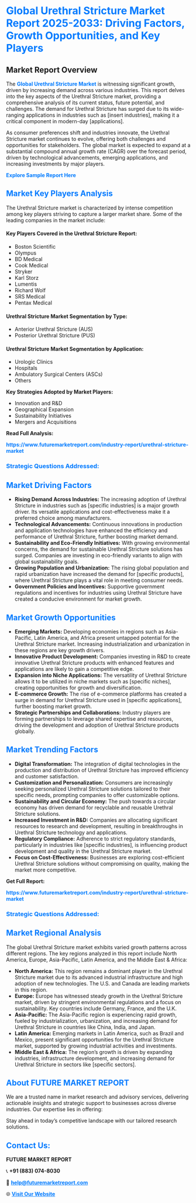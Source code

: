 <h1 style="color: #007BFF;">Global Urethral Stricture Market Report 2025-2033: Driving Factors, Growth Opportunities, and Key Players</h1>

<section id="overview">
<h2>Market Report Overview</h2>
<p>The <a href="https://www.futuremarketreport.com/industry-report/urethral-stricture-market" style="color: #007BFF; text-decoration: none;"><strong>Global Urethral Stricture Market</strong></a> is witnessing significant growth, driven by increasing demand across various industries. This report delves into the key aspects of the Urethral Stricture market, providing a comprehensive analysis of its current status, future potential, and challenges. The demand for Urethral Stricture has surged due to its wide-ranging applications in industries such as [insert industries], making it a critical component in modern-day [applications].</p>
<p>As consumer preferences shift and industries innovate, the Urethral Stricture market continues to evolve, offering both challenges and opportunities for stakeholders. The global market is expected to expand at a substantial compound annual growth rate (CAGR) over the forecast period, driven by technological advancements, emerging applications, and increasing investments by major players.</p>
</section>

<section id="overview">
<p><a href="https://www.futuremarketreport.com/request-sample/reportId=62171" style="color: #007BFF; text-decoration: none;"><strong>Explore Sample Report Here</strong></a></p>
</section>

<section id="key-players">
<h2 style="color: #007BFF;">Market Key Players Analysis</h2>
<p>The Urethral Stricture market is characterized by intense competition among key players striving to capture a larger market share. Some of the leading companies in the market include:</p>
<h4>Key Players Covered in the Urethral Stricture Report:</h4>
<ul><li>Boston Scientific</li><li>Olympus</li><li>BD Medical</li><li>Cook Medical</li><li>Stryker</li><li>Karl Storz</li><li>Lumentis</li><li>Richard Wolf</li><li>SRS Medical</li><li>Pentax Medical</li></ul>
<h4>Urethral Stricture Market Segmentation by Type:</h4>
<ul><li>Anterior Urethral Stricture (AUS)</li><li>Posterior Urethral Stricture (PUS)</li></ul>

<h4>Urethral Stricture Market Segmentation by Application:</h4>
<ul><li>Urologic Clinics</li><li>Hospitals</li><li>Ambulatory Surgical Centers (ASCs)</li><li>Others</li></ul>
<p><strong>Key Strategies Adopted by Market Players:</strong></p>
<ul>
<li>Innovation and R&D</li>
<li>Geographical Expansion</li>
<li>Sustainability Initiatives</li>
<li>Mergers and Acquisitions</li>
</ul>
</section>

<section>
<p><strong>Read Full Analysis: </strong></p><a href="https://www.futuremarketreport.com/industry-report/urethral-stricture-market" style="color: #007BFF; text-decoration: none;"><strong>https://www.futuremarketreport.com/industry-report/urethral-stricture-market</strong></a>
<h3 style="color: #007BFF;">Strategic Questions Addressed:</h3>
</section>

<section id="driving-factors">
<h2 style="color: #007BFF;">Market Driving Factors</h2>
<ul>
<li><strong>Rising Demand Across Industries:</strong> The increasing adoption of Urethral Stricture in industries such as [specific industries] is a major growth driver. Its versatile applications and cost-effectiveness make it a preferred choice among manufacturers.</li>
<li><strong>Technological Advancements:</strong> Continuous innovations in production and application technologies have enhanced the efficiency and performance of Urethral Stricture, further boosting market demand.</li>
<li><strong>Sustainability and Eco-Friendly Initiatives:</strong> With growing environmental concerns, the demand for sustainable Urethral Stricture solutions has surged. Companies are investing in eco-friendly variants to align with global sustainability goals.</li>
<li><strong>Growing Population and Urbanization:</strong> The rising global population and rapid urbanization have increased the demand for [specific products], where Urethral Stricture plays a vital role in meeting consumer needs.</li>
<li><strong>Government Policies and Incentives:</strong> Supportive government regulations and incentives for industries using Urethral Stricture have created a conducive environment for market growth.</li>
</ul>
</section>

<section id="growth-opportunities">
<h2 style="color: #007BFF;">Market Growth Opportunities</h2>
<ul>
<li><strong>Emerging Markets:</strong> Developing economies in regions such as Asia-Pacific, Latin America, and Africa present untapped potential for the Urethral Stricture market. Increasing industrialization and urbanization in these regions are key growth drivers.</li>
<li><strong>Innovative Product Development:</strong> Companies investing in R&D to create innovative Urethral Stricture products with enhanced features and applications are likely to gain a competitive edge.</li>
<li><strong>Expansion into Niche Applications:</strong> The versatility of Urethral Stricture allows it to be utilized in niche markets such as [specific niches], creating opportunities for growth and diversification.</li>
<li><strong>E-commerce Growth:</strong> The rise of e-commerce platforms has created a surge in demand for Urethral Stricture used in [specific applications], further boosting market growth.</li>
<li><strong>Strategic Partnerships and Collaborations:</strong> Industry players are forming partnerships to leverage shared expertise and resources, driving the development and adoption of Urethral Stricture products globally.</li>
</ul>
</section>

<section id="trending-factors">
<h2 style="color: #007BFF;">Market Trending Factors</h2>
<ul>
<li><strong>Digital Transformation:</strong> The integration of digital technologies in the production and distribution of Urethral Stricture has improved efficiency and customer satisfaction.</li>
<li><strong>Customization and Personalization:</strong> Consumers are increasingly seeking personalized Urethral Stricture solutions tailored to their specific needs, prompting companies to offer customizable options.</li>
<li><strong>Sustainability and Circular Economy:</strong> The push towards a circular economy has driven demand for recyclable and reusable Urethral Stricture solutions.</li>
<li><strong>Increased Investment in R&D:</strong> Companies are allocating significant resources to research and development, resulting in breakthroughs in Urethral Stricture technology and applications.</li>
<li><strong>Regulatory Compliance:</strong> Adherence to strict regulatory standards, particularly in industries like [specific industries], is influencing product development and quality in the Urethral Stricture market.</li>
<li><strong>Focus on Cost-Effectiveness:</strong> Businesses are exploring cost-efficient Urethral Stricture solutions without compromising on quality, making the market more competitive.</li>
</ul>
</section>

<section>
<p><strong>Get Full Report: </strong></p><a href="https://www.futuremarketreport.com/industry-report/urethral-stricture-market" style="color: #007BFF; text-decoration: none;"><strong>https://www.futuremarketreport.com/industry-report/urethral-stricture-market</strong></a>
<h3 style="color: #007BFF;">Strategic Questions Addressed:</h3>
</section>


<section id="regional-analysis">
<h2 style="color: #007BFF;">Market Regional Analysis</h2>
<p>The global Urethral Stricture market exhibits varied growth patterns across different regions. The key regions analyzed in this report include North America, Europe, Asia-Pacific, Latin America, and the Middle East & Africa:</p>
<ul>
<li><strong>North America:</strong> This region remains a dominant player in the Urethral Stricture market due to its advanced industrial infrastructure and high adoption of new technologies. The U.S. and Canada are leading markets in this region.</li>
<li><strong>Europe:</strong> Europe has witnessed steady growth in the Urethral Stricture market, driven by stringent environmental regulations and a focus on sustainability. Key countries include Germany, France, and the U.K.</li>
<li><strong>Asia-Pacific:</strong> The Asia-Pacific region is experiencing rapid growth, fueled by industrialization, urbanization, and increasing demand for Urethral Stricture in countries like China, India, and Japan.</li>
<li><strong>Latin America:</strong> Emerging markets in Latin America, such as Brazil and Mexico, present significant opportunities for the Urethral Stricture market, supported by growing industrial activities and investments.</li>
<li><strong>Middle East & Africa:</strong> The region’s growth is driven by expanding industries, infrastructure development, and increasing demand for Urethral Stricture in sectors like [specific sectors].</li>
</ul>
</section>

<footer>
<h2 style="color: #007BFF;">About FUTURE MARKET REPORT</h2>
<p>We are a trusted name in market research and advisory services, delivering actionable insights and strategic support to businesses across diverse industries. Our expertise lies in offering:</p>

<p>Stay ahead in today’s competitive landscape with our tailored research solutions.</p>

<h2 style="color: #007BFF;">Contact Us:</h2>
<p><strong>FUTURE MARKET REPORT</strong></p>
<p>📞 <strong>+91 (883) 074-8030</strong></p>
<p>📧 <strong><a href="mailto:help@futuremarketreport.com" style="color: #007BFF;">help@futuremarketreport.com</a></strong></p>
<p>🌐 <strong><a href="https://www.futuremarketreport.com/" style="color: #007BFF;">Visit Our Website</a></strong></p>
</footer>